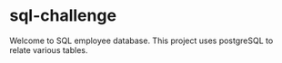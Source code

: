 # sql-challenge
Welcome to SQL employee database. This project uses postgreSQL to relate various tables. 
